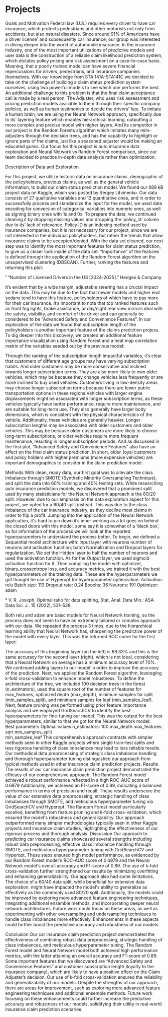 # Projects


Goals and Motivation
Federal law (U.S.)  requires every driver to have car insurance, which protects pedestrians and other motorists not only from accidents, but also natural disasters. Since around 91% of Americans have a driver license¹ and subsequently car insurance, our group was interested in diving deeper into the world of automobile insurance. 
In the insurance industry, one of the most important utilizations of predictive models and user data is the construction of a reliable claim likelihood prediction system, which dictates policy pricing and risk assessment on a case-to-case basis. Meaning, that a poorly trained model can have severe financial repercussions for drivers, pedestrians, and insurance companies themselves. With our knowledge from STA 141A-STA141C we decided to take on the challenge of building a claim status prediction system ourselves, using two powerful models to see which one performs the best.
An additional challenge to this problem is that the final claim acceptance call is made by a real person, The Adjuster, who uses risk assessment and pricing prediction models available to them through their specific company policies, as well as human testimonies to decide the drivers’ fate. To imitate a human brain, we are using the Neural Network approach, specifically due to its’ layering feature which enables hierarchical learning, outputting a more complex and precise model with higher layers. And its competitor in our project is the Random Forests algorithm which imitates many mim-adjusters through the decision trees, and has the capability to highlight or ignore parts of the claims, just like a seasoned adjuster would be making an educated guess. Our focus for this project is auto insurance data exploration and Neural Network vs Random Forest comparison, since our team decided to practice in-depth data analysis rather than optimization. 

Description of Data and Exploration

For this project, we utilize historic data on insurance claims, demographic of the policyholders, previous claims, as well as the general vehicle information, to build our claim status prediction model. We found our 689 kB project data on Kaggle, which was posted by Sergey Litvinenko. Our data consists of 27 qualitative variables and 12 quantitative ones, and in order to successfully process and standardize the input for the model, we used data encoding for conversion of categorical variables into numeric ones, as well as signing binary ones with 1s and 0s. To prepare the data, we continued cleaning it by dropping missing values and dropping the  ‘policy_id’ column due to its’ lack of relevance. Policy ID is an indexing method used by insurance companies, but it is not necessary for our project, since we are not interested in the individual policyholders, but rather the trends that allow insurance claims to be accepted/denied. 
With the data set cleaned, our next step was to identify the most important features for claim status prediction, to give us a closer look inside of the data set. “Importance” of the features is defined through the application of the Random Forest algorithm on the unsupervised clustering (DBSCAN). Further, ranking the features and returning this plot:



 ¹ “Number of Licensed Drivers in the US [2024-2025].” Hedges & Company.
















It’s evident that by a wide margin, adjustable steering has a crucial impact on the data. This may be due to the fact that newer models and higher end sedans tend to have this feature, policyholders of which have to pay more for their car insurance.
 It’s important to note that top ranked features such as front fog lights, brake assistance, or day/night rear view mirrors deal with the safety, visibility, and comfort of the driver and can generally be considered to be “Advanced Safety and Convenience Features”. 
	In our exploration of the data we found that subscription length of the policyholders is another important feature of the claims prediction projess. To dig deeper into this discovery, we created an additional feature importance visualization using Random Forest and a heat map correlation matrix of the variables seeded out by the previous model:















Through the ranking of the subscription length impactful variables, it’s clear that  customers of different age groups may have varying subscription habits. And older customers may be more conservative and inclined towards longer subscription terms. They are also more likely to own older vehicles, which may be because they change vehicles less frequently or are more inclined to buy used vehicles. Customers living in low-density areas may choose longer subscription terms because there are fewer public transportation options in these regions.Vehicles with larger engine displacements might be associated with longer subscription terms, as these vehicles typically have better performance, require more maintenance, and are suitable for long-term use. They also generally have larger body dimensions, which is consistent with the physical characteristics of the vehicle. Additionally, these vehicles are generally heavier.
 Longer subscription lengths may be associated with older customers and older vehicles. This may be because older customers are more likely to choose long-term subscriptions, or older vehicles require more frequent maintenance, resulting in longer subscription periods. And as discussed in the first plot, “Advanced Safety and Convenience Features” also have an effect on the final claim status prediction. In short, older, loyal customers and policy holders with higher premiums (more expensive vehicles) are important demographics to consider in the claim prediction model.  

Methods
With clean, ready data, our first goal was to alleviate the class imbalance through SMOTE (Synthetic Minority Oversampling Technique), and split the data into 60% training and 40% testing sets. While researching auto insurance prediction models, we discovered that a prominent split used by many statisticians for the Neural Network approach is the 80/20 split. However, due to our emphasis on the data exploration aspect for this project, we opted for a 60/40 split instead. This was due to the class imbalance of the car insurance industry, as they decline most claims in order to flip a profit. 
Jumping into the application of the Neural Network application, it's hard to pin down it’s inner working as a lot goes on behind the closed doors with this model, some say it is somewhat of a ‘black box’, so for information of the process we will look at the reported hyperparameters to understand the process better. To begin, we defined a Sequential model architecture with: input layer with neurons number of neurons and activation function; batch Normalization and Dropout layers for regularization. We set the Hidden layer to half the number of neurons and used the activation function. As for the Output layer, we used sigmoid activation function for it. Then compiling the model with optimizer, binary_crossentropy loss, and accuracy metrics, we trained it with the best hyperparameters on the training data. These are the hyperparameters we got thought he use of Hyperopt for hyperparameter optimization: 
Activation: relu
Batch size: 113
Dropout rate: 0.24
Epochs: 36
Neurons: 191
Optimizer: adam

² V. R. Joseph, Optimal ratio for data splitting, Stat. Anal. Data Min.: ASA Data Sci. J.. 15 (2022), 531–538.

Both relu and adam are baisc models for Neural Network training, so the process does not seem to have an extremely tailored or complex approach with our data. We repeated the process 3 times, due to the hierarchical learning ability that Neural Network has, sharpening the predictive power of the model with every layer. This was the returned ROC curve for the first layer: 





The accuracy of this beginning layer (on the left) is 69.33% and this is the same accuracy for the second layer (right), which is not ideal, considering that a Neural Network on average has a minimum accuracy level of 70%. We continued adding layers to our model in order to improve the accuracy of the prediction. 
 Next, we applied the Random Forest algorithm, leveraging k-fold cross-validation to enhance model robustness. To define the architecture of the tree, we included 100 decision trees in the forest (n_estimators), used the square root of the number of features for max_features, optimized depth (max_depth), minimum samples for split (min_samples_split), and minimum samples for leaf (min_samples_leaf). Next, feature pruning was performed using prior feature importance analysis and we employed GridSearchCV to identify the best hyperparameters for fine-tuning our model. This was the output for the best hyperparameters, similar to that we got for the Neural Network model:  
Best parameters				Optimal values 
 n_estimators: 100				max_depth
max_features: sqrt				min_samples_split		                                    
						min_samples_leaf
This comprehensive approach contrasts with simpler methods seen in other Kaggle projects where single train-test splits and less rigorous handling of class imbalances may lead to less reliable results. Our methodical data preprocessing of strategic class imbalance handling and thorough hyperparameter tuning distinguished our approach from typical methods used in other insurance claim prediction projects. 
Results
The results of our car insurance claim prediction project demonstrated the efficacy of our comprehensive approach. The Random Forest model achieved a robust performance reflected in a high ROC-AUC score of 0.6979 Additionally, we achieved an F1-score of 0.89, indicating a balanced performance in terms of precision and recall. These results underscore the value of our extensive data preprocessing, strategic handling of class imbalances through SMOTE, and meticulous hyperparameter tuning via GridSearchCV and Hyperopt. The Random Forest model particularly excelled, benefiting from feature pruning and k-fold cross-validation, which ensured the model's robustness and generalizability. Our approach outperformed many simpler methodologies typically seen in other Kaggle projects and insurance claim studies, highlighting the effectiveness of our rigorous process and thorough analysis.
Discussion
Our approach to predicting car insurance claims showcased several strengths including robust data preprocessing, effective class imbalance handling through SMOTE, and meticulous hyperparameter tuning with GridSearchCV and Hyperopt. These steps ensured high model performance, as evidenced by our Random Forest model's ROC-AUC score of 0.6979 and the Neural Network model's overall accuracy and F1-score of 0.89. The use of k-fold cross-validation further strengthened our results by minimizing overfitting and enhancing generalizability. Our approach also had some limitations. The choice of a 60/40 data split, while beneficial for extensive data exploration, might have impacted the model's ability to generalize as effectively as the commonly used 80/20 split. Additionally, the models could be improved by exploring more advanced feature engineering techniques, integrating additional ensemble methods, and incorporating deeper neural network architectures. Future work could focus on these areas, as well as experimenting with other oversampling and undersampling techniques to handle class imbalances more effectively. Enhancements in these aspects could further boost the predictive accuracy and robustness of our models.











Conclusion 
Our car insurance claim prediction project demonstrated the effectiveness of combining robust data preprocessing, strategic handling of class imbalances, and meticulous hyperparameter tuning. The Random Forest model and Neural Network model both achieved high performance metrics, with the latter attaining an overall accuracy and F1-score of 0.89. Some important features that we discovered are  “Advanced Safety and Convenience Features” and customer subscription length )loyalty to the insurance company), which are likely to have a positive effect on the Claim Adjuster’s decision. Our use of k-fold cross-validation ensured the reliability and generalizability of our models. Despite the strengths of our approach, there are areas for improvement, such as exploring more advanced feature engineering techniques and additional ensemble methods. Future work focusing on these enhancements could further increase the predictive accuracy and robustness of our models, solidifying their utility in real-world insurance claim prediction scenarios.

